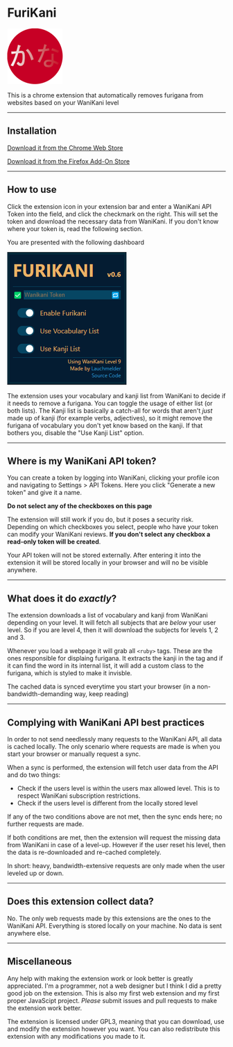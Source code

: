 # FuriKani
![Icon](res/icon128.png)

This is a chrome extension that automatically removes furigana from websites based on your WaniKani level

---

## Installation
[Download it from the Chrome Web Store](https://chrome.google.com/webstore/detail/furikani/lbjenjfljjnlkbdfbgmgcnkfnddaeccl)

[Download it from the Firefox Add-On Store](https://addons.mozilla.org/en-US/firefox/addon/furikani/)

---

## How to use
Click the extension icon in your extension bar and enter a WaniKani API Token into the field, and click the checkmark on the right. This will set the token and download the necessary data from WaniKani. If you don't know where your token is, read the following section.

You are presented with the following dashboard

![Dashboard](res/dashboard_small.png)

The extension uses your vocabulary and kanji list from WaniKani to decide if it needs to remove a furigana. You can toggle the usage of either list (or both lists). The Kanji list is basically a catch-all for words that aren't *just* made up of kanji (for example verbs, adjectives), so it might remove the furigana of vocabulary you don't yet know based on the kanji. If that bothers you, disable the "Use Kanji List" option.

---

## Where is my WaniKani API token?
You can create a token by logging into WaniKani, clicking your profile icon and navigating to Settings > API Tokens.
Here you click "Generate a new token" and give it a name.

**Do not select any of the checkboxes on this page**

The extension will still work if you do, but it poses a security risk. Depending on which checkboxes you select, people who have your token can modify your WaniKani reviews. **If you don't select any checkbox a read-only token will be created**.

Your API token will not be stored externally. After entering it into the extension it will be stored locally in your browser and will no be visible anywhere.

---

## What does it do *exactly*?
The extension downloads a list of vocabulary and kanji from WaniKani depending on your level. It will fetch all subjects that are *below* your user level. So if you are level 4, then it will download the subjects for levels 1, 2 and 3.

Whenever you load a webpage it will grab all `<ruby>` tags. These are the ones responsible for displaing furigana. It extracts the kanji in the tag and if it can find the word in its internal list, it will add a custom class to the furigana, which is styled to make it invisble.

The cached data is synced everytime you start your browser (in a non-bandwidth-demanding way, keep reading)

---

## Complying with WaniKani API best practices
In order to not send needlessly many requests to the WaniKani API, all data is cached locally. The only scenario where requests are made is when you start your browser or manually request a sync.

When a sync is performed, the extension will fetch user data from the API and do two things:
 * Check if the users level is within the users max allowed level. This is to respect WaniKani subscription restrictions.
 * Check if the users level is different from the locally stored level

If any of the two conditions above are not met, then the sync ends here; no further requests are made.

If both conditions are met, then the extension will request the missing data from WaniKani in case of a level-up. However if the user reset his level, then the data is re-downloaded and re-cached completely.

In short: heavy, bandwidth-extensive requests are only made when the user leveled up or down.

---

## Does this extension collect data?
No. The only web requests made by this extensions are the ones to the WaniKani API. Everything is stored locally on your machine. No data is sent anywhere else.

---

## Miscellaneous
Any help with making the extension work or look better is greatly appreciated. I'm a programmer, not a web designer but I think I did a pretty good job on the extension.
This is also my first web extension and my first proper JavaScipt project. *Please* submit issues and pull requests to make the extension work better.

The extension is licensed under GPL3, meaning that you can download, use and modify the extension however you want. You can also redistribute this extension with any modifications you made to it.
